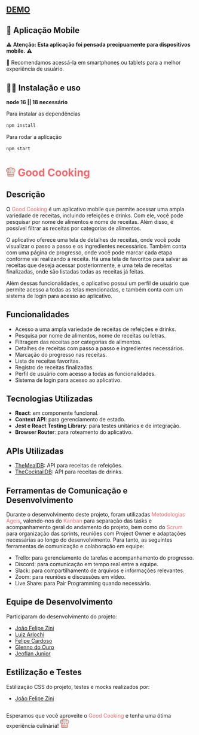 ## <a href="https://good-cooking-app.vercel.app/" target="_blank">**DEMO**</a>

## 📱 Aplicação Mobile

⚠️ **Atenção: Esta aplicação foi pensada precipuamente para dispositivos mobile.** ⚠️

📱 Recomendamos acessá-la em smartphones ou tablets para a melhor experiência de usuário. 

## 🧑‍💻 Instalação e uso
**node 16 || 18 necessário**

Para instalar as dependências
```sh
npm install
```
Para rodar a aplicação
```sh
npm start
```

# ![Good Cooking](/src/images/favicon.png) <span style="color:#F16B6F">Good Cooking</span>

## Descrição

O <span style="color:#F16B6F">Good Cooking</span> é um aplicativo mobile que permite acessar uma ampla variedade de receitas, incluindo refeições e drinks. Com ele, você pode pesquisar por nome de alimentos e nome de receitas. Além disso, é possível filtrar as receitas por categorias de alimentos.

O aplicativo oferece uma tela de detalhes de receitas, onde você pode visualizar o passo a passo e os ingredientes necessários. Também conta com uma página de progresso, onde você pode marcar cada etapa conforme vai realizando a receita. Há uma tela de favoritos para salvar as receitas que deseja acessar posteriormente, e uma tela de receitas finalizadas, onde são listadas todas as receitas já feitas.

Além dessas funcionalidades, o aplicativo possui um perfil de usuário que permite acesso a todas as telas mencionadas, e também conta com um sistema de login para acesso ao aplicativo.

## Funcionalidades

- Acesso a uma ampla variedade de receitas de refeições e drinks.
- Pesquisa por nome de alimentos, nome de receitas ou letras.
- Filtragem das receitas por categorias de alimentos.
- Detalhes de receitas com passo a passo e ingredientes necessários.
- Marcação do progresso nas receitas.
- Lista de receitas favoritas.
- Registro de receitas finalizadas.
- Perfil de usuário com acesso a todas as funcionalidades.
- Sistema de login para acesso ao aplicativo.

## Tecnologias Utilizadas

- **React**: em componente funcional.
- **Context API**: para gerenciamento de estado.
- **Jest e React Testing Library**: para testes unitários e de integração.
- **Browser Router**:  para roteamento do aplicativo.


## APIs Utilizadas

- [TheMealDB](https://www.themealdb.com/): API para receitas de refeições.
- [TheCocktailDB](https://www.thecocktaildb.com/api.php): API para receitas de drinks.

## Ferramentas de Comunicação e Desenvolvimento

Durante o desenvolvimento deste projeto, foram utilizadas <span style="color:#F16B6F">Metodologias Ágeis</span>, valendo-nos do <span style="color:#F16B6F">Kanban</span> para separação das tasks e acompanhamento geral do andamento do projeto, bem como do <span style="color:#F16B6F">Scrum</span> para organização das sprints, reuniões com Project Owner e adaptações necessárias ao longo do desenvolvimento.
Para tanto, as seguintes ferramentas de comunicação e colaboração em equipe:

- Trello: para gerenciamento de tarefas e acompanhamento do progresso.
- Discord: para comunicação em tempo real entre a equipe.
- Slack: para compartilhamento de arquivos e informações relevantes.
- Zoom: para reuniões e discussões em vídeo.
- Live Share: para Pair Programming quando necessário.

## Equipe de Desenvolvimento

Participaram do desenvolvimento do projeto:

- [João Felipe Zini](https://github.com/jfzini)
- [Luiz Arlochi](https://github.com/luizArlochi)
- [Felipe Cardoso](https://github.com/fecardoso7)
- [Glenno do Ouro](https://github.com/glennodoouro)
- [Jeoflan Junior](https://github.com/Jeoflan)

## Estilização e Testes

Estilização CSS do projeto, testes e mocks realizados por:

- [João Felipe Zini](https://github.com/jfzini)

##
Esperamos que você aproveite o <span style="color:#F16B6F">Good Cooking</span> e tenha uma ótima experiência culinária! ![Receitas App Logo](/src/images/favicon.png)

